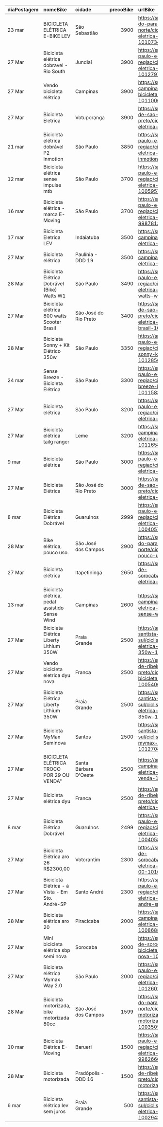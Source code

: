 | diaPostagem   | nomeBike                                        | cidade                |   precoBike | urlBike                                                                                                               |
|:--------------|:------------------------------------------------|:----------------------|------------:|:----------------------------------------------------------------------------------------------------------------------|
| 23 mar        | BICICLETA ELÉTRICA E-BIKE LEV                   | São Sebastião         |        3900 | https://sp.olx.com.br/vale-do-paraiba-e-litoral-norte/ciclismo/bicicleta-eletrica-e-bike-lev-1010734031               |
| 27 Mar        | Bicicleta elétrica dobravel - Rio South         | Jundiaí               |        3900 | https://sp.olx.com.br/sao-paulo-e-regiao/ciclismo/bicicleta-eletrica-dobravel-rio-south-1012797977                    |
| 27 Mar        | Vendo bicicleta elétrica                        | Campinas              |        3900 | https://sp.olx.com.br/grande-campinas/ciclismo/vendo-bicicleta-eletrica-1011006648                                    |
| 27 Mar        | Bicicleta Eletrica                              | Votuporanga           |        3900 | https://sp.olx.com.br/regiao-de-sao-jose-do-rio-preto/ciclismo/bicicleta-eletrica-1004305164                          |
| 21 mar        | Bicicleta elétrica dobrável P2 Inmotion         | São Paulo             |        3850 | https://sp.olx.com.br/sao-paulo-e-regiao/ciclismo/bicicleta-eletrica-dobravel-p2-inmotion-1000912170                  |
| 12 mar        | Bicicleta elétrica sense impulse mtb            | São Paulo             |        3700 | https://sp.olx.com.br/sao-paulo-e-regiao/ciclismo/bicicleta-eletrica-sense-impulse-mtb-1005957169                     |
| 16 mar        | Bicicleta elétrica - marca E- Moving            | São Paulo             |        3700 | https://sp.olx.com.br/sao-paulo-e-regiao/ciclismo/bicicleta-eletrica-marca-e-moving-998781343                         |
| 17 mar        | Bicicleta Eletrica LEV                          | Indaiatuba            |        3500 | https://sp.olx.com.br/grande-campinas/ciclismo/bicicleta-eletrica-lev-1008110044                                      |
| 27 Mar        | Bicicleta elétrica                              | Paulínia - DDD 19     |        3500 | https://sp.olx.com.br/grande-campinas/ciclismo/bicicleta-eletrica-1012726026                                          |
| 28 Mar        | Bicicleta Elétrica Dobrável (Bike) Watts W1     | São Paulo             |        3490 | https://sp.olx.com.br/sao-paulo-e-regiao/ciclismo/bicicleta-eletrica-dobravel-bike-watts-w1-1008349726                |
| 27 Mar        | Bicicleta elétrica 800 watts Scooter Brasil     | São José do Rio Preto |        3400 | https://sp.olx.com.br/regiao-de-sao-jose-do-rio-preto/ciclismo/bicicleta-eletrica-800-watts-scooter-brasil-1009788799 |
| 28 Mar        | Bicicleta Sonny + Kit Elétrico 350w             | São Paulo             |        3350 | https://sp.olx.com.br/sao-paulo-e-regiao/ciclismo/bicicleta-sonny-kit-eletrico-350w-1012856832                        |
| 24 mar        | Sense Breeze - Bicicleta Elétrica               | São Paulo             |        3300 | https://sp.olx.com.br/sao-paulo-e-regiao/ciclismo/sense-breeze-bicicleta-eletrica-1011583189                          |
| 27 Mar        | Bicicleta elétrica                              | São Paulo             |        3200 | https://sp.olx.com.br/sao-paulo-e-regiao/ciclismo/bicicleta-eletrica-990461873                                        |
| 27 Mar        | Bicicleta elétrica tailg ranger                 | Leme                  |        3200 | https://sp.olx.com.br/grande-campinas/ciclismo/bicicleta-eletrica-tailg-ranger-1011658691                             |
| 9 mar         | Bicicleta elétrica                              | São Paulo             |        3000 | https://sp.olx.com.br/sao-paulo-e-regiao/ciclismo/bicicleta-eletrica-1004253855                                       |
| 27 Mar        | Bicicleta Elétrica                              | São José do Rio Preto |        3000 | https://sp.olx.com.br/regiao-de-sao-jose-do-rio-preto/ciclismo/bicicleta-eletrica-1004386958                          |
| 8 mar         | Bicicleta Elétrica Dobrável                     | Guarulhos             |        2999 | https://sp.olx.com.br/sao-paulo-e-regiao/ciclismo/bicicleta-eletrica-dobravel-1004057406                              |
| 28 Mar        | Bike elétrica, pouco uso.                       | São José dos Campos   |        2900 | https://sp.olx.com.br/vale-do-paraiba-e-litoral-norte/ciclismo/bike-eletrica-pouco-uso-1012471778                     |
| 27 Mar        | Bicicleta elétrica                              | Itapetininga          |        2650 | https://sp.olx.com.br/regiao-de-sorocaba/ciclismo/bicicleta-eletrica-1004262268                                       |
| 13 mar        | Bicicleta elétrica, pedal assistido Sense Wind  | Campinas              |        2600 | https://sp.olx.com.br/grande-campinas/ciclismo/bicicleta-eletrica-pedal-assistido-sense-wind-1006387854               |
| 27 Mar        | Bicicleta Elétrica Liberty Lithium 350W         | Praia Grande          |        2500 | https://sp.olx.com.br/baixada-santista-e-litoral-sul/ciclismo/bicicleta-eletrica-liberty-lithium-350w-1009240551      |
| 27 Mar        | Vendo bicicleta eletrica dyu nova               | Franca                |        2500 | https://sp.olx.com.br/regiao-de-ribeirao-preto/ciclismo/vendo-bicicleta-eletrica-dyu-nova-1005406390                  |
| 27 Mar        | Bicicleta Elétrica Liberty Lithium 350W         | Praia Grande          |        2500 | https://sp.olx.com.br/baixada-santista-e-litoral-sul/ciclismo/bicicleta-eletrica-liberty-lithium-350w-1009963075      |
| 27 Mar        | Bicicleta MyMax Seminova                        | Santos                |        2500 | https://sp.olx.com.br/baixada-santista-e-litoral-sul/ciclismo/bicicleta-mymax-seminova-1012708624                     |
| 27 Mar        | BICICLETA ELÉTRICA TROCO POR 29 OU VENDA"       | Santa Bárbara D'Oeste |        2500 | https://sp.olx.com.br/grande-campinas/ciclismo/bicicleta-eletrica-troco-por-29-ou-venda-1003575965                    |
| 27 Mar        | Bicicleta elétrica dyu                          | Franca                |        2500 | https://sp.olx.com.br/regiao-de-ribeirao-preto/ciclismo/bicicleta-eletrica-dyu-1005407179                             |
| 8 mar         | Bicicleta Elétrica Dobrável                     | Guarulhos             |        2499 | https://sp.olx.com.br/sao-paulo-e-regiao/ciclismo/bicicleta-eletrica-dobravel-1004058210                              |
| 27 Mar        | Bicicleta Elétrica aro 26 R$2300,00             | Votorantim            |        2300 | https://sp.olx.com.br/regiao-de-sorocaba/ciclismo/bicicleta-eletrica-aro-26-r-2300-00-1010807430                      |
| 27 Mar        | Bicicleta Elétrica - à Vista - Em Sto. André-SP | Santo André           |        2300 | https://sp.olx.com.br/sao-paulo-e-regiao/ciclismo/bicicleta-eletrica-a-vista-em-sto-andre-sp-1009686595               |
| 28 Mar        | Bicicleta elétrica aro 20                       | Piracicaba            |        2000 | https://sp.olx.com.br/grande-campinas/ciclismo/bicicleta-eletrica-aro-20-1008688328                                   |
| 27 Mar        | Mini bicicleta elétrica sbp semi nova           | Sorocaba              |        2000 | https://sp.olx.com.br/regiao-de-sorocaba/ciclismo/mini-bicicleta-eletrica-sbp-semi-nova-1012655262                    |
| 27 Mar        | Bicicleta elétrica Mymax Way 2.0                | São Paulo             |        2000 | https://sp.olx.com.br/sao-paulo-e-regiao/ciclismo/bicicleta-eletrica-mymax-way-2-0-1012601225                         |
| 28 Mar        | Bicicleta motorizada, bike motorizada 80cc      | São José dos Campos   |        1599 | https://sp.olx.com.br/vale-do-paraiba-e-litoral-norte/ciclismo/bicicleta-motorizada-bike-motorizada-80cc-1003505933   |
| 10 mar        | Bicicleta Elétrica E-Moving                     | Barueri               |        1500 | https://sp.olx.com.br/sao-paulo-e-regiao/ciclismo/bicicleta-eletrica-e-moving-996266014                               |
| 28 Mar        | Bicicleta motorizada                            | Pradópolis - DDD 16   |        1500 | https://sp.olx.com.br/regiao-de-ribeirao-preto/ciclismo/bicicleta-motorizada-1004030288                               |
| 6 mar         | Bicicleta elétrica lev  sem juros               | Praia Grande          |         500 | https://sp.olx.com.br/baixada-santista-e-litoral-sul/ciclismo/bicicleta-eletrica-lev-sem-juros-1002943594             |